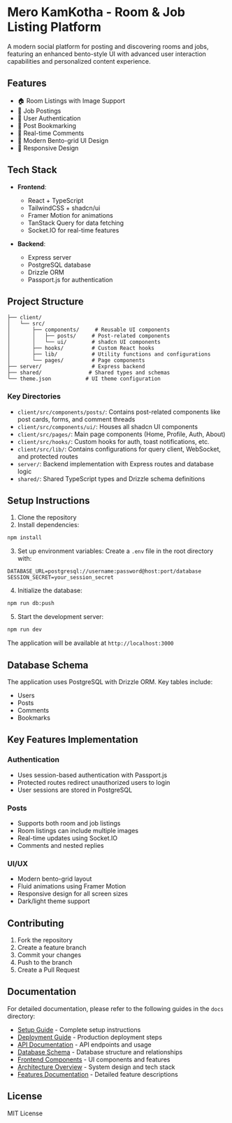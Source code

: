 # Mero KamKotha - Room & Job Listing Platform

A modern social platform for posting and discovering rooms and jobs, featuring an enhanced bento-style UI with advanced user interaction capabilities and personalized content experience.

## Features

- 🏠 Room Listings with Image Support
- 💼 Job Postings
- 👤 User Authentication
- 🔖 Post Bookmarking
- 💬 Real-time Comments
- 🎨 Modern Bento-grid UI Design
- 📱 Responsive Design

## Tech Stack

- **Frontend**:
  - React + TypeScript
  - TailwindCSS + shadcn/ui
  - Framer Motion for animations
  - TanStack Query for data fetching
  - Socket.IO for real-time features

- **Backend**:
  - Express server
  - PostgreSQL database
  - Drizzle ORM
  - Passport.js for authentication

## Project Structure

```
├── client/
│   └── src/
│       ├── components/     # Reusable UI components
│       │   ├── posts/     # Post-related components
│       │   └── ui/        # shadcn UI components
│       ├── hooks/         # Custom React hooks
│       ├── lib/           # Utility functions and configurations
│       └── pages/         # Page components
├── server/                # Express backend
├── shared/               # Shared types and schemas
└── theme.json           # UI theme configuration
```

### Key Directories

- `client/src/components/posts/`: Contains post-related components like post cards, forms, and comment threads
- `client/src/components/ui/`: Houses all shadcn UI components
- `client/src/pages/`: Main page components (Home, Profile, Auth, About)
- `client/src/hooks/`: Custom hooks for auth, toast notifications, etc.
- `client/src/lib/`: Contains configurations for query client, WebSocket, and protected routes
- `server/`: Backend implementation with Express routes and database logic
- `shared/`: Shared TypeScript types and Drizzle schema definitions

## Setup Instructions

1. Clone the repository
2. Install dependencies:
```bash
npm install
```

3. Set up environment variables:
Create a `.env` file in the root directory with:
```env
DATABASE_URL=postgresql://username:password@host:port/database
SESSION_SECRET=your_session_secret
```

4. Initialize the database:
```bash
npm run db:push
```

5. Start the development server:
```bash
npm run dev
```

The application will be available at `http://localhost:3000`

## Database Schema

The application uses PostgreSQL with Drizzle ORM. Key tables include:
- Users
- Posts
- Comments
- Bookmarks

## Key Features Implementation

### Authentication
- Uses session-based authentication with Passport.js
- Protected routes redirect unauthorized users to login
- User sessions are stored in PostgreSQL

### Posts
- Supports both room and job listings
- Room listings can include multiple images
- Real-time updates using Socket.IO
- Comments and nested replies

### UI/UX
- Modern bento-grid layout
- Fluid animations using Framer Motion
- Responsive design for all screen sizes
- Dark/light theme support

## Contributing

1. Fork the repository
2. Create a feature branch
3. Commit your changes
4. Push to the branch
5. Create a Pull Request

## Documentation

For detailed documentation, please refer to the following guides in the `docs` directory:

- [Setup Guide](docs/setup.md) - Complete setup instructions
- [Deployment Guide](docs/deployment.md) - Production deployment steps
- [API Documentation](docs/api.md) - API endpoints and usage
- [Database Schema](docs/database.md) - Database structure and relationships
- [Frontend Components](docs/frontend.md) - UI components and features
- [Architecture Overview](docs/architecture.md) - System design and tech stack
- [Features Documentation](docs/features.md) - Detailed feature descriptions

## License

MIT License